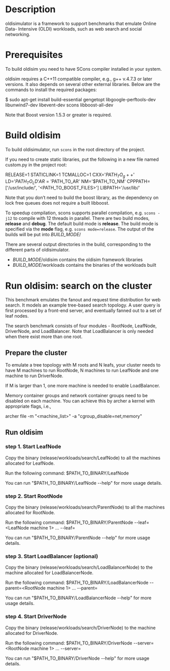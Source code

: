 # Description #

oldisimulator is a framework to support benchmarks that emulate Online Data-
Intensive (OLDI) workloads, such as web search and social networking.

# Prerequisites #

To build oldisim you need to have SCons compiler installed in your system.

oldisim requires a C++11 compatible compiler, e.g., g++ v.4.7.3 or later
versions. It also depends on several other external libraries. Below are the
commands to install the required packages:

$ sudo apt-get install build-essential gengetopt libgoogle-perftools-dev
libunwind7-dev libevent-dev scons libboost-all-dev

Note that Boost version 1.5.3 or greater is required.

# Build oldisim #

To build oldisimulator, run `scons` in the root directory of the project.

If you need to create static libraries, put the following in a new file named
custom.py in the project root:

RELEASE=1
STATICLINK=1
TCMALLOC=1
CXX='$PATH_TO_g++$'
LD='$PATH_TO_LD'
AR='$PATH_TO_AR'
NM='$PATH_TO_NM'
CPPPATH=['/usr/include/', '<PATH_TO_BOOST_FILES>']
LIBPATH='/usr/lib/'

Note that you don’t need to build the boost library, as the dependency on lock
free queues does not require a built libboost.

To speedup compilation, scons supports parallel compilation, e.g. `scons
-j12` to compile with 12 threads in parallel. There are two build modes,
**release** and **debug**. The default build mode is **release**. The build
mode is specified via the **mode** flag, e.g. `scons mode=release`.
The output of the builds will be put into *BUILD_MODE*/

There are several output directories in the build, corresponding to the
different parts of oldisimulator.

+ *BUILD_MODE*/oldisim contains the oldisim framework libraries
+ *BUILD_MODE*/workloads contains the binaries of the workloads built

# Run oldisim: search on the cluster #

This benchmark emulates the fanout and request time distribution for web search.
It models an example tree-based search topology. A user query is first processed
by a front-end server, and eventually fanned out to a set of leaf nodes.

The search benchmark consists of four modules - RootNode, LeafNode, DriverNode,
and LoadBalancer. Note that LoadBalancer is only needed when there exist more
than one root.

## Prepare the cluster ##

To emulate a tree topology with M roots and N leafs, your cluster needs to have
M machines to run RootNode, N machines to run LeafNode and one machine to run
DriverNode.

If M is larger than 1, one more machine is needed to enable LoadBalancer.

Memory container groups and network container groups need to be disabled on each
machine. You can achieve this by archer a kernel with appropriate flags, i.e.,

archer file -m "<machine_list>" -a "cgroup_disable=net,memory" <kernel pkg>

## Run oldisim ##

### step 1. Start LeafNode ###

Copy the binary (release/workloads/search/LeafNode) to all the machines
allocated for LeafNode.

Run the following command:
$PATH_TO_BINARY/LeafNode 

You can run "$PATH_TO_BINARY/LeafNode --help" for more usage details.

### step 2. Start RootNode  ###

Copy the binary (release/workloads/search/ParentNode) to all the machines
allocated for RootNode.

Run the following command:
$PATH_TO_BINARY/ParentNode --leaf=<LeafNode machine 1> ...
                           --leaf=<LeafNode machine N>

You can run "$PATH_TO_BINARY/ParentNode --help" for more usage details.

### step 3. Start LoadBalancer (optional) ###

Copy the binary (release/workloads/search/LoadBalancerNode) to the
machine allocated for LoadBalancerNode.

Run the following command:
$PATH_TO_BINARY/LoadBalancerNode --parent=<RootNode machine 1> ...
                                 --parent=<RootNode machine M>

You can run "$PATH_TO_BINARY/LoadBalancerNode --help" for more usage details.

### step 4. Start DriverNode ###

Copy the binary (release/workloads/search/DriverNode) to the machine
allocated for DriverNode.

Run the following command:
$PATH_TO_BINARY/DriverNode --server=<RootNode machine 1> ...
                           --server=<RootNode machine M>

You can run "$PATH_TO_BINARY/DriverNode --help" for more usage details.

